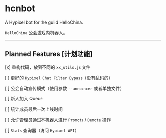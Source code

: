 # hcnbot
A Hypixel bot for the gulid HelloChina.

`HelloChina` 公会游戏内机器人。

---

## Planned Features [计划功能]
[x] 重构代码，放到不同的 `xx_utils.js` 文件

[ ] 更好的 `Hypixel Chat Filter Bypass`（没有乱码的）

[ ] 公会自动宣传模式（使用参数 `--announcer` 或者单独文件）

[ ] 新人加入 Queue

[ ] 统计成员最后一次上线时间

[ ] 允许管理员通过本机器人进行 `Promote` / `Demote` 操作

[ ] `Stats` 查询器（访问 `Hypixel API`）
